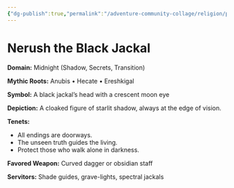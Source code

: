 ```yaml
---
{"dg-publish":true,"permalink":"/adventure-community-collage/religion/pantheon-of-the-nine-currents/nerush-the-black-jackal/"}
---
```



# Nerush the Black Jackal

**Domain:** Midnight (Shadow, Secrets, Transition)

**Mythic Roots:** Anubis • Hecate • Ereshkigal

**Symbol:** A black jackal’s head with a crescent moon eye

**Depiction:**
A cloaked figure of starlit shadow, always at the edge of vision.

**Tenets:**
- All endings are doorways.
- The unseen truth guides the living.
- Protect those who walk alone in darkness.

**Favored Weapon:** Curved dagger or obsidian staff

**Servitors:** Shade guides, grave-lights, spectral jackals

